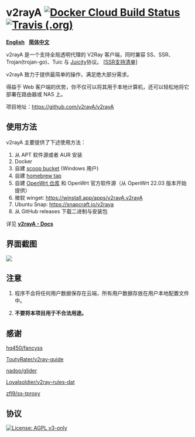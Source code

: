 # v2rayA [![Docker Cloud Build Status](https://img.shields.io/docker/cloud/build/v2rayA/v2raya)](https://hub.docker.com/r/mzz2017/v2raya) [![Travis (.org)](https://img.shields.io/travis/v2rayA/v2rayA?label=travis-ci%20build)](https://travis-ci.org/v2rayA/v2rayA)

[**English**](https://github.com/v2rayA/v2rayA/blob/main/README.md)&nbsp;&nbsp;&nbsp;[**简体中文**](https://github.com/v2rayA/v2rayA/blob/main/README_zh.md)

v2rayA 是一个支持全局透明代理的 V2Ray 客户端，同时兼容 SS、SSR、Trojan(trojan-go)、Tuic 与 [Juicity](https://github.com/juicity)协议。 [[SSR支持清单]](https://github.com/v2rayA/dist/shadowsocksR/blob/master/README.md#ss-encrypting-algorithm)

v2rayA 致力于提供最简单的操作，满足绝大部分需求。

得益于 Web 客户端的优势，你不仅可以将其用于本地计算机，还可以轻松地将它部署在路由器或 NAS 上。

项目地址：https://github.com/v2rayA/v2rayA


## 使用方法

v2rayA 主要提供了下述使用方法：

1. 从 APT 软件源或者 AUR 安装
2. Docker
3. 自建 [scoop bucket](https://github.com/v2rayA/v2raya-scoop) (Windows 用户)
4. 自建 [homebrew tap](https://github.com/v2rayA/homebrew-v2raya)
5. 自建 [OpenWrt 仓库](https://github.com/v2rayA/v2raya-openwrt) 和 OpenWrt 官方软件源（从 OpenWrt 22.03 版本开始提供）
6. 微软 winget: https://winstall.app/apps/v2rayA.v2rayA
7. Ubuntu Snap: https://snapcraft.io/v2raya
8. 从 GitHub releases 下载二进制与安装包

详见 [**v2rayA - Docs**](https://v2raya.org/docs/prologue/introduction/)


## 界面截图

<img src="https://i.loli.net/2020/04/19/kp2oedPiSzVwgHJ.png" border="0">


## 注意

1. 程序不会将任何用户数据保存在云端，所有用户数据存放在用户本地配置文件中。

2. **不要将本项目用于不合法用途。**

## 感谢

[hq450/fancyss](https://github.com/hq450/fancyss)

[ToutyRater/v2ray-guide](https://github.com/ToutyRater/v2ray-guide/blob/master/routing/sitedata.md)

[nadoo/glider](https://github.com/nadoo/glider)

[Loyalsoldier/v2ray-rules-dat](https://github.com/Loyalsoldier/v2ray-rules-dat)

[zfl9/ss-tproxy](https://github.com/zfl9/ss-tproxy/blob/master/ss-tproxy)

## 协议

[![License: AGPL v3-only](https://img.shields.io/badge/License-AGPL%20v3-blue.svg)](https://www.gnu.org/licenses/agpl-3.0)
